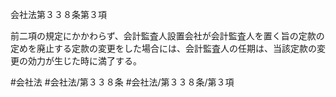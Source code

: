 会社法第３３８条第３項

前二項の規定にかかわらず、会計監査人設置会社が会計監査人を置く旨の定款の定めを廃止する定款の変更をした場合には、会計監査人の任期は、当該定款の変更の効力が生じた時に満了する。

#会社法
#会社法/第３３８条
#会社法/第３３８条/第３項
